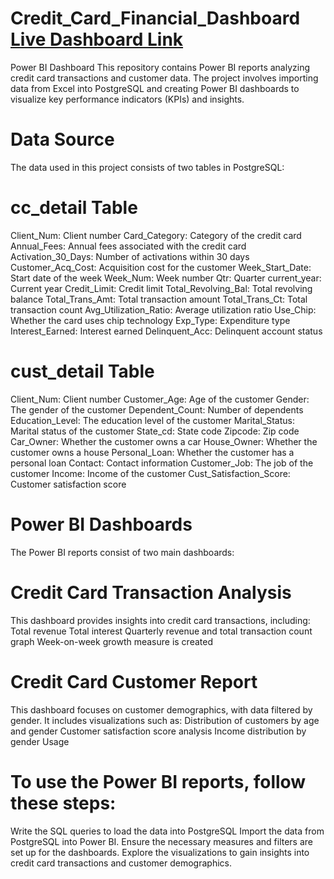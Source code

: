 # Credit_Card_Financial_Dashboard [Live Dashboard Link](https://app.powerbi.com/view?r=eyJrIjoiMjY0MzIzZTAtOTU0OC00ZDlkLTk0YjItNjU3NDM1MGJlNTI2IiwidCI6ImE2ZGJkZGRlLTU3OTgtNGViYS1hNWE4LTc4ODA3ZTgyZDllYiJ9)
Power BI Dashboard
This repository contains Power BI reports analyzing credit card transactions and customer data. The project involves importing data from Excel into PostgreSQL and creating Power BI dashboards to visualize key performance indicators (KPIs) and insights.

# Data Source

The data used in this project consists of two tables in PostgreSQL:

# cc_detail Table

Client_Num: Client number
Card_Category: Category of the credit card
Annual_Fees: Annual fees associated with the credit card
Activation_30_Days: Number of activations within 30 days
Customer_Acq_Cost: Acquisition cost for the customer
Week_Start_Date: Start date of the week
Week_Num: Week number
Qtr: Quarter
current_year: Current year
Credit_Limit: Credit limit
Total_Revolving_Bal: Total revolving balance
Total_Trans_Amt: Total transaction amount
Total_Trans_Ct: Total transaction count
Avg_Utilization_Ratio: Average utilization ratio
Use_Chip: Whether the card uses chip technology
Exp_Type: Expenditure type
Interest_Earned: Interest earned
Delinquent_Acc: Delinquent account status

# cust_detail Table

Client_Num: Client number
Customer_Age: Age of the customer
Gender: The gender of the customer
Dependent_Count: Number of dependents
Education_Level: The education level of the customer
Marital_Status: Marital status of the customer
State_cd: State code
Zipcode: Zip code
Car_Owner: Whether the customer owns a car
House_Owner: Whether the customer owns a house
Personal_Loan: Whether the customer has a personal loan
Contact: Contact information
Customer_Job: The job of the customer
Income: Income of the customer
Cust_Satisfaction_Score: Customer satisfaction score

# Power BI Dashboards
The Power BI reports consist of two main dashboards:

# Credit Card Transaction Analysis

This dashboard provides insights into credit card transactions, including:
Total revenue
Total interest
Quarterly revenue and total transaction count graph
Week-on-week growth measure is created

# Credit Card Customer Report

This dashboard focuses on customer demographics, with data filtered by gender. It includes visualizations such as:
Distribution of customers by age and gender
Customer satisfaction score analysis
Income distribution by gender
Usage


# To use the Power BI reports, follow these steps:
Write the SQL queries to load the data into PostgreSQL
Import the data from PostgreSQL into Power BI.
Ensure the necessary measures and filters are set up for the dashboards.
Explore the visualizations to gain insights into credit card transactions and customer demographics.



